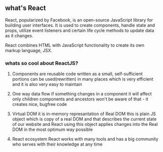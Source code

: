 ## what's React
React, popularized by Facebook, is an open-source JavaScript library for building user interfaces. It is used to create components, handle state and props, utilize event listeners and certain life cycle methods to update data as it changes.

React combines HTML with JavaScript functionality to create its own markup language, JSX. 

### whats so cool about ReactJS?

1) Components are reusable
code written as a small, self-sufficient portions can be used(rewritten) in many places which is very efficient and it is also very easy to maintain

2) One way data flow
if something changes in a component it will affect only children components and ancestors won't be aware of that - it creates nice, bugfree code

3) Virtual DOM
it is in-memory represantation of Real DOM
this is plain JS object which is copy of a real DOM and that describes the current state of our website and React using this object applies changes into the Real DOM in the most optimum way possible 

4) React ecosystem
React works with many tools and has a big community who serves with their knowledge at any time
